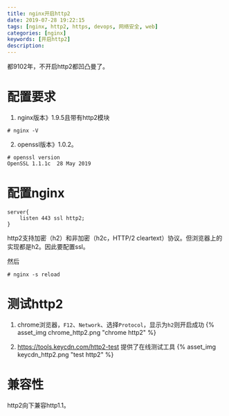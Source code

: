 ```yaml
---
title: nginx开启http2
date: 2019-07-28 19:22:15
tags: [nginx, http2, https, devops, 网络安全, web]
categories: [nginx]
keywords: [开启http2]
description:
---
```


都9102年，不开启http2都凹凸曼了。

# 配置要求

1. nginx版本》1.9.5且带有http2模块
```
# nginx -V
```

2. openssl版本》1.0.2。
```
# openssl version
OpenSSL 1.1.1c  28 May 2019
```

# 配置nginx
```nginx
server{
    listen 443 ssl http2;
}
```
http2支持加密（h2）和非加密（h2c，HTTP/2 cleartext）协议。但浏览器上的实现都是h2。因此要配置ssl。

然后
```
# nginx -s reload
```

# 测试http2

1. chrome浏览器，`F12`、`Network`、选择`Protocol`，显示为`h2`则开启成功
{% asset_img chrome_http2.png "chrome http2" %}

2. https://tools.keycdn.com/http2-test 提供了在线测试工具
{% asset_img keycdn_http2.png "test http2" %}

# 兼容性

http2向下兼容http1.1。